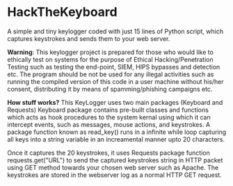 # HackTheKeyboard
A simple and tiny keylogger coded with just 15 lines of Python script, which captures keystrokes and sends them to your web server.

<b>Warning</b>: This keylogger project is prepared for those who would like to ethically test on systems for the purpose of Ethical Hacking/Penetration Testing such as testing the end-point, SIEM, HIPS bypasses and detection etc. The program should be not be used for any illegal activities such as running the compiled version of this code in a user machine without his/her consent, distributing it by means of spamming/phishing campaigns etc.

<b>How stuff works?</b>
This KeyLogger uses two main packages (Keyboard and Requests)
Keyboard package contains pre-built classes and functions which acts as hook procedures to the system kernal using which it can intercept events, such as messages, mouse actions, and keystrokes. 
A package function known as read_key() runs in a infinite while loop capturing all keys into a string variable in an increamental manner upto 20 characters.

Once it captures the 20 keystrokes, it uses Requests package function requests.get("URL") to send the captured keystrokes string in HTTP packet using GET method towards your chosen web server such as Apache. The keystrokes are stored in the webserver log as a normal HTTP GET request.
 
 




 
